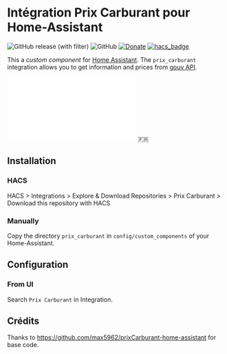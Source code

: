 # Intégration Prix Carburant pour Home-Assistant

![GitHub release (with filter)](https://img.shields.io/github/v/release/aohzan/hass-prixcarburant) ![GitHub](https://img.shields.io/github/license/aohzan/hass-prixcarburant) [![Donate](https://img.shields.io/badge/$-support-ff69b4.svg?style=flat)](https://github.com/sponsors/Aohzan) [![hacs_badge](https://img.shields.io/badge/HACS-Default-41BDF5.svg)](https://github.com/hacs/integration)

This a _custom component_ for [Home Assistant](https://www.home-assistant.io/).
The `prix_carburant` integration allows you to get information and prices from [gouv API](https://data.economie.gouv.fr/explore/dataset/prix-des-carburants-en-france-flux-instantane-v2/table/).

![README complet en français](README.fr.md) :fr:

## Installation

### HACS

HACS > Integrations > Explore & Download Repositories > Prix Carburant > Download this repository with HACS

### Manually

Copy the directory `prix_carburant` in `config/custom_components` of your Home-Assistant.

## Configuration

### From UI

Search `Prix Carburant` in Integration.

## Crédits

Thanks to https://github.com/max5962/prixCarburant-home-assistant for base code.
